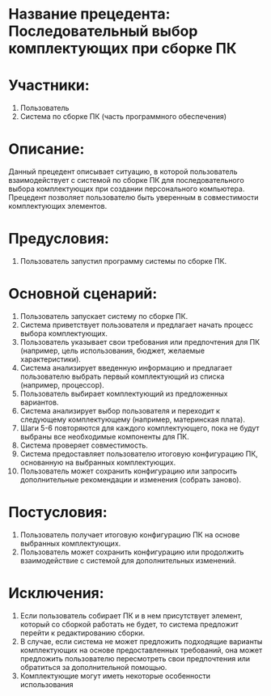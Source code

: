 # Название прецедента: Последовательный выбор комплектующих при сборке ПК

# Участники:
1. Пользователь
2. Система по сборке ПК (часть программного обеспечения)

# Описание: 
Данный прецедент описывает ситуацию, в которой пользователь взаимодействует с системой по сборке ПК для последовательного выбора комплектующих при создании персонального компьютера. Прецедент позволяет пользователю быть уверенным в совместимости комплектующих элементов.

# Предусловия:
1. Пользователь запустил программу системы по сборке ПК.

# Основной сценарий:
1. Пользователь запускает систему по сборке ПК.
2. Система приветствует пользователя и предлагает начать процесс выбора комплектующих.
3. Пользователь указывает свои требования или предпочтения для ПК (например, цель использования, бюджет, желаемые характеристики).
4. Система анализирует введенную информацию и предлагает пользователю выбрать первый комплектующий из списка (например, процессор).
5. Пользователь выбирает комплектующий из предложенных вариантов.
6. Система анализирует выбор пользователя и переходит к следующему комплектующему (например, материнская плата).
7. Шаги 5-6 повторяются для каждого комплектующего, пока не будут выбраны все необходимые компоненты для ПК.
8. Система проверяет совместимость.
9. Система предоставляет пользователю итоговую конфигурацию ПК, основанную на выбранных комплектующих.
10. Пользователь может сохранить конфигурацию или запросить дополнительные рекомендации и изменения (собрать заново).

# Постусловия:
1. Пользователь получает итоговую конфигурацию ПК на основе выбранных комплектующих.
2. Пользователь может сохранить конфигурацию или продолжить взаимодействие с системой для дополнительных изменений.

# Исключения:
1. Если пользователь собирает ПК и в нем присутствует элемент, который со сборкой работать не будет, то система предложит перейти к редактированию сборки.
2. В случае, если система не может предложить подходящие варианты комплектующих на основе предоставленных требований, она может предложить пользователю пересмотреть свои предпочтения или обратиться за дополнительной помощью.
3. Комплектующие могут иметь некоторые особенности использования
